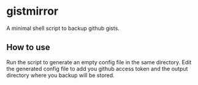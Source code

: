 # gistmirror

A minimal shell script to backup github gists.

## How to use

Run the script to generate an empty config file in the same directory. Edit the
generated config file to add you github access token and the output directory
where you backup will be stored.
